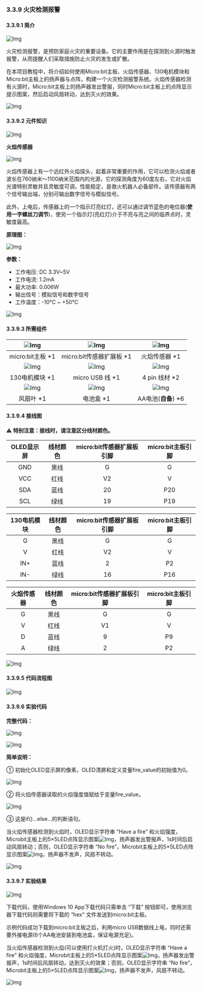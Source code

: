 ### 3.3.9 火灾检测报警

#### 3.3.9.1 简介

![Img](./media/top1.png)

火灾检测报警‌，是预防家庭火灾的重要设备。它的主要作用是在探测到火源时触发报警，从而提醒人们采取措施防止火灾的发生或扩散。

在本项目教程中，将介绍如何使用Micro:bit主板、火焰传感器、130电机模块和Micro:bit主板上的扬声器与点阵，构建一个火灾检测报警系统。火焰传感器检测有火源时，Micro:bit主板上的扬声器发出警报，同时Micro:bit主板上的点阵显示提示图案，然后启动风扇转动，达到灭火的效果。

![Img](./media/bottom1.png)

#### 3.3.9.2 元件知识

![Img](./media/2top.png)

**火焰传感器**

![Img](./media/fire.png)

火焰传感器上有一个远红外火焰探头，起着非常重要的作用，它可以检测火焰或者波长在760纳米～1100纳米范围内的光源，它的探测角度为60度左右，它对火焰光谱特别灵敏并且灵敏度可调，性能稳定，是救火机器人必备部件。该传感器有两个信号输出端，分别可输出数字信号与模拟信号。

此外，上电后，传感器上的一个指示灯亮红灯，还可以通过调节蓝色的电位器(**使用一字螺丝刀调节**)，使另一个指示灯(亮红灯)介于不亮与亮之间的临界点时，灵敏度最高。

**原理图：**

![Img](./media/fire1.png)

**参数：**

- 工作电压: DC 3.3V~5V
- 工作电流: 1.2mA
- 最大功率: 0.006W
- 输出信号：模拟信号和数字信号
- 工作温度：-10°C ~ +50°C

![Img](./media/2bottom.png)

#### 3.3.9.3 所需组件

| ![Img](./media/microbitV2.png)| ![Img](./media/ExpansionBoard.png)  |![Img](./media/fire2.png)| 
| :--: | :--: | :--: |
| micro:bit主板 *1 | micro:bit传感器扩展板 *1 |火焰传感器 *1 |
|![Img](./media/motor.png) |![Img](./media/usb.png) |![Img](./media/4pin.png)|
|130电机模块 *1| micro USB 线 *1|4 pin 线材 *2 |
|![Img](./media/fan.png) |![Img](./media/batterycase.png)| ![Img](./media/AAbattery.png)|
|风扇叶 *1|电池盒 *1|AA电池(**自备**) *6|

#### 3.3.9.4 接线图

⚠️ **特别注意：接线时，请注意区分线材颜色。**

| OLED显示屏 | 线材颜色 | micro:bit传感器扩展板引脚 |micro:bit主板引脚 |
| :--: | :--: | :--: | :--: |
| GND | 黑线 | G | G |
| VCC | 红线 | V2 | V |
| SDA | 蓝线 | 20 | P20 |
| SCL | 绿线 | 19 | P19 |

| 130电机模块 | 线材颜色 | micro:bit传感器扩展板引脚 |micro:bit主板引脚 |
| :--: | :--: | :--: | :--: |
| G | 黑线 | G | G |
| V | 红线 | V2 | V |
| IN+ | 蓝线 | 2 | P2 |
| IN- | 绿线 | 16 | P16 |

| 火焰传感器 | 线材颜色 | micro:bit传感器扩展板引脚 |micro:bit主板引脚 |
| :--: | :--: | :--: | :--: |
| G | 黑线 | G | G |
| V | 红线 | V1 | V |
| D | 蓝线 | 9 | P9 |
| A | 绿线 | 2 | P2 |

![Img](./media/couj9.png)

#### 3.3.9.5 代码流程图

![Img](./media/flow-chart-9.png)

#### 3.3.9.6 实验代码

**完整代码：**

![Img](./media/couj09.png)

![Img](./media/line1.png)

**简单说明：**

① 初始化OLED显示屏的像素，OLED清屏和定义变量fire_value的初始值为0。

![Img](./media/cou35.png)

② 将火焰传感器读取的火焰强度值赋给于变量fire_value。

![Img](./media/cou36.png)

③ 这是if()...else...的判断语句。

当火焰传感器检测到火焰时，OLED显示字符串 “Have a fire” 和火焰强度，Microbit主板上的5×5LED点阵显示图案![Img](./media/ab2.png)，扬声器发出警报声，1s时间后启动风扇转动；否则，OLED显示字符串 “No fire”，Microbit主板上的5×5LED点阵显示图案![Img](./media/ab3.png)，扬声器不发声，风扇不转动。

![Img](./media/cou37.png)

#### 3.3.9.7 实验结果

![Img](./media/4top.png)

下载代码，使用Windows 10 App下载代码只需单击 “下载” 按钮即可，使用浏览器下载代码则需要将下载的 “hex” 文件发送到micro:bit主板。

示例代码成功下载到micro:bit主板之后，利用micro USB数据线上电，同时还需要外接电源(6个AA电池安装到电池盒，保证电源充足)。

当火焰传感器检测到火焰(可以使用打火机打火)时，OLED显示字符串 “Have a fire” 和火焰强度，Microbit主板上的5×5LED点阵显示图案![Img](./media/ab2.png)，扬声器发出警报声，1s时间后风扇转动，达到灭火的效果；否则，OLED显示字符串 “No fire”，Microbit主板上的5×5LED点阵显示图案![Img](./media/ab3.png)，扬声器不发声，风扇不转动。

![Img](./media/4bottom.png)
